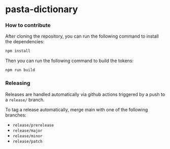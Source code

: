 # pasta-dictionary

### How to contribute

After cloning the repository, you can run the following command to install the dependencies:

```bash
npm install
```

Then you can run the following command to build the tokens:

```bash
npm run build
```

### Releasing

Releases are handled automatically via github actions triggered by a push to
a `release/` branch.

To tag a release automatically, merge main with one of the following branches:
 - `release/prerelease`
 - `release/major`
 - `release/minor`
 - `release/patch`